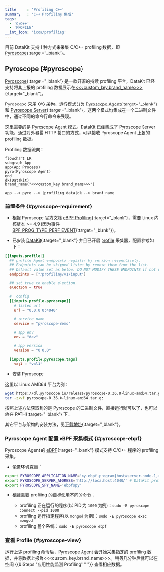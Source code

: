 ```yaml
---
title     : 'Profiling C++'
summary   : 'C++ Profiling 集成'
tags:
  - 'C/C++'
  - 'PROFILE'
__int_icon: 'icon/profiling'
---
```


目前 DataKit 支持 1 种方式来采集 C/C++ profiling 数据，即 [Pyroscope](https://pyroscope.io/){:target="_blank"}。

## Pyroscope {#pyroscope}

[Pyroscope](https://pyroscope.io/){:target="_blank"} 是一款开源的持续 profiling 平台，DataKit 已经支持将其上报的 profiling 数据展示在[<<<custom_key.brand_name>>>](https://www.<<<custom_key.brand_main_domain>>>/){:target="_blank"}。

Pyroscope 采用 C/S 架构，运行模式分为 [Pyroscope Agent](https://pyroscope.io/docs/agent-overview/){:target="_blank"} 和 [Pyroscope Server](https://pyroscope.io/docs/server-overview/){:target="_blank"}，这两个模式均集成在一个二进制文件中，通过不同的命令行命令来展现。

这里需要的是 Pyroscope Agent 模式。DataKit 已经集成了 Pyroscope Server 功能，通过对外暴露 HTTP 接口的方式，可以接收 Pyroscope Agent 上报的 profiling 数据。

Profiling 数据流向：

```mermaid
flowchart LR
subgraph App
app(App Process)
pyro(Pyroscope Agent)
end
dk(Datakit)
brand_name("<<<custom_key.brand_name>>>")

app --> pyro --> |profiling data|dk --> brand_name
```

### 前置条件 {#pyroscope-requirement}

- 根据 Pyroscope 官方文档 [eBPF Profiling](https://pyroscope.io/docs/ebpf/#prerequisites-for-profiling-with-ebpf){:target="_blank"}，需要 Linux 内核版本 >= 4.9 (因为事件 [BPF_PROG_TYPE_PERF_EVENT](https://lkml.org/lkml/2016/9/1/831){:target="_blank"})。

- 已安装 [DataKit](https://www.<<<custom_key.brand_main_domain>>>/){:target="_blank"} 并且已开启 [profile](profile.md#config) 采集器，配置参考如下：

```toml
[[inputs.profile]]
  ## profile Agent endpoints register by version respectively.
  ## Endpoints can be skipped listen by remove them from the list.
  ## Default value set as below. DO NOT MODIFY THESE ENDPOINTS if not necessary.
  endpoints = ["/profiling/v1/input"]

  ## set true to enable election.
  election = true

  #  config
  [[inputs.profile.pyroscope]]
    # listen url
    url = "0.0.0.0:4040"

    # service name
    service = "pyroscope-demo"

    # app env
    env = "dev"

    # app version
    version = "0.0.0"

  [inputs.profile.pyroscope.tags]
    tag1 = "val1"
```

- 安装 Pyroscope

这里以 Linux AMD64 平台为例：

```sh
wget https://dl.pyroscope.io/release/pyroscope-0.36.0-linux-amd64.tar.gz
tar -zxvf pyroscope-0.36.0-linux-amd64.tar.gz
```

按照上述方法获取到的是 Pyroscope 的二进制文件，直接运行就可以了，也可以放在 [PATH](http://www.linfo.org/path_env_var.html){:target="_blank"} 下。

其它平台与架构的安装方法，见[下载地址](https://pyroscope.io/downloads/){:target="_blank"}。

### Pyroscope Agent 配置 eBPF 采集模式 {#pyroscope-ebpf}

Pyroscope Agent 的 [eBPF](https://pyroscope.io/docs/ebpf/){:target="_blank"} 模式支持 C/C++ 程序的 profiling 采集。

- 设置环境变量：

```sh
export PYROSCOPE_APPLICATION_NAME='my.ebpf.program{host=server-node-1,region=us-west-1,tag2=val2}'
export PYROSCOPE_SERVER_ADDRESS='http://localhost:4040/' # Datakit profile 配置的 pyroscope listen url.
export PYROSCOPE_SPY_NAME='ebpfspy'
```

- 根据需要 profiling 的目标使用不同的命令：

    - profiling 正在运行的程序(以 PID 为 `1000` 为例)：`sudo -E pyroscope connect --pid 1000`
    - profiling 运行指定程序(以 `mongod` 为例)：`sudo -E pyroscope exec mongod`
    - profiling 整个系统：`sudo -E pyroscope ebpf`

### 查看 Profile {#pyroscope-view}

运行上述 profiling 命令后，Pyroscope Agent 会开始采集指定的 profiling 数据，并将数据上报给<<<custom_key.brand_name>>>。稍等几分钟后就可以在空间 {{UISteps "应用性能监测 Profiling" " "}} 查看相应数据。
